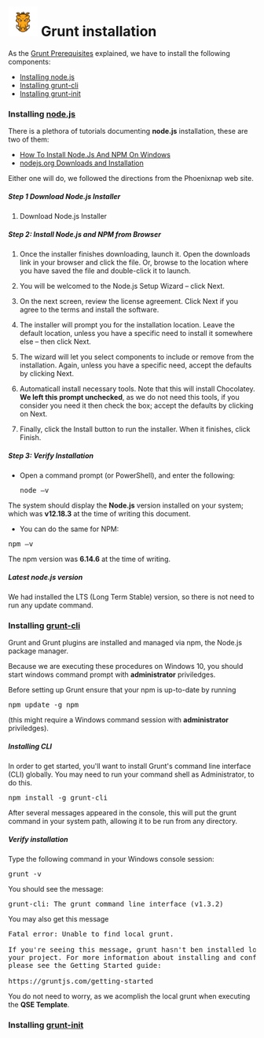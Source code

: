 # <img src="images/grunt-03.png" width="60px"> Grunt installation

As the [Grunt Prerequisites](docs/Grunt-Prerequisites.md) explained, we have to install the following components:

* [Installing node.js](#installing-nodejs)
* [Installing grunt-cli](#installing-grunt-cli)
* [Installing grunt-init](#installing-grunt-init)

### Installing [node.js](https://nodejs.org/en/ "nodejs")

There is a plethora of tutorials documenting **node.js** installation, these are two of them:

* [How To Install Node.Js And NPM On Windows](https://phoenixnap.com/kb/install-node-js-npm-on-windows)
* [nodejs.org Downloads and Installation](https://nodejs.org/en/download/)

Either one will do, we followed the directions from the Phoenixnap web site.

##### Step 1 Download Node.js Installer

1. Download Node.js Installer

##### Step 2: Install Node.js and NPM from Browser

1. Once the installer finishes downloading, launch it. Open the downloads link in your browser and click the file. Or, browse to the location where you have saved the file and double-click it to launch.

2. You will be welcomed to the Node.js Setup Wizard – click Next.

3. On the next screen, review the license agreement. Click Next if you agree to the terms and install the software.

4. The installer will prompt you for the installation location. Leave the default location, unless you have a specific need to install it somewhere else – then click Next.

5. The wizard will let you select components to include or remove from the installation. Again, unless you have a specific need, accept the defaults by clicking Next.

6. Automaticall install necessary tools. Note that this will install Chocolatey. **We left this prompt unchecked**, as we do not need this tools, if you consider you need it then check the box; accept the defaults by clicking on Next.
 
7. Finally, click the Install button to run the installer. When it finishes, click Finish. 

##### Step 3: Verify Installation

* Open a command prompt (or PowerShell), and enter the following:

  <pre>
  node –v</pre>

The system should display the **Node.js** version installed on your system; which was **v12.18.3** at the time of writing this document. 

* You can do the same for NPM:

<pre>
npm –v</pre>

The npm version was **6.14.6** at the time of writing.

##### Latest node.js version
We had installed the LTS (Long Term Stable) version, so there is not need to run any update command. 

### Installing [grunt-cli](https://gruntjs.com/getting-started)

Grunt and Grunt plugins are installed and managed via npm, the Node.js package manager.

Because we are executing these procedures on Windows 10, you should start windows command prompt with **administrator** priviledges.

Before setting up Grunt ensure that your npm is up-to-date by running <pre>npm update -g npm</pre> (this might require a Windows command session with **administrator** priviledges).

##### Installing CLI

In order to get started, you'll want to install Grunt's command line interface (CLI) globally. You may need to run your command shell as Administrator, to do this.

<pre>npm install -g grunt-cli</pre>

After several messages appeared in the console, this will put the grunt command in your system path, allowing it to be run from any directory.

##### Verify installation

Type the following command in your Windows console session:

<pre>grunt -v</pre>

You should see the message:

<pre>grunt-cli: The grunt command line interface (v1.3.2)</pre>

You may also get this message

<pre>Fatal error: Unable to find local grunt.<br>
If you're seeing this message, grunt hasn't ben installed locally to
your project. For more information about installing and configuring grunt, 
please see the Getting Started guide:

https://gruntjs.com/getting-started</pre>

You do not need to worry, as we acomplish the local grunt when executing the **QSE Template**.

### Installing [grunt-init](https://gruntjs.com/project-scaffolding)

